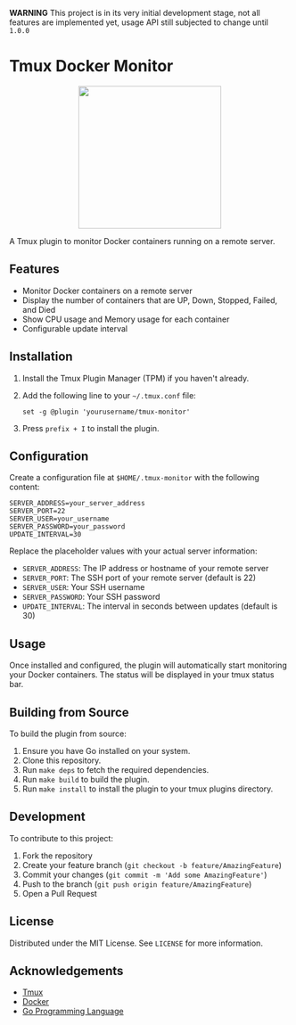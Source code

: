 **WARNING** This project is in its very initial development stage, not all
features are implemented yet, usage API still subjected to change until `1.0.0`

# Tmux Docker Monitor

<p align="center">
  <img width="256" height="256" src="https://github.com/user-attachments/assets/e9454f13-025f-4a0b-9296-a1807c2cc6c3" />
</p>

A Tmux plugin to monitor Docker containers running on a remote server.

## Features

- Monitor Docker containers on a remote server
- Display the number of containers that are UP, Down, Stopped, Failed, and Died
- Show CPU usage and Memory usage for each container
- Configurable update interval

## Installation

1. Install the Tmux Plugin Manager (TPM) if you haven't already.
2. Add the following line to your `~/.tmux.conf` file:

   ```
   set -g @plugin 'yourusername/tmux-monitor'
   ```

3. Press `prefix + I` to install the plugin.

## Configuration

Create a configuration file at `$HOME/.tmux-monitor` with the following content:

```
SERVER_ADDRESS=your_server_address
SERVER_PORT=22
SERVER_USER=your_username
SERVER_PASSWORD=your_password
UPDATE_INTERVAL=30
```

Replace the placeholder values with your actual server information:

- `SERVER_ADDRESS`: The IP address or hostname of your remote server
- `SERVER_PORT`: The SSH port of your remote server (default is 22)
- `SERVER_USER`: Your SSH username
- `SERVER_PASSWORD`: Your SSH password
- `UPDATE_INTERVAL`: The interval in seconds between updates (default is 30)

## Usage

Once installed and configured, the plugin will automatically start monitoring your Docker containers. The status will be displayed in your tmux status bar.

## Building from Source

To build the plugin from source:

1. Ensure you have Go installed on your system.
2. Clone this repository.
3. Run `make deps` to fetch the required dependencies.
4. Run `make build` to build the plugin.
5. Run `make install` to install the plugin to your tmux plugins directory.

## Development

To contribute to this project:

1. Fork the repository
2. Create your feature branch (`git checkout -b feature/AmazingFeature`)
3. Commit your changes (`git commit -m 'Add some AmazingFeature'`)
4. Push to the branch (`git push origin feature/AmazingFeature`)
5. Open a Pull Request

## License

Distributed under the MIT License. See `LICENSE` for more information.

## Acknowledgements

- [Tmux](https://github.com/tmux/tmux)
- [Docker](https://www.docker.com/)
- [Go Programming Language](https://golang.org/)
